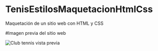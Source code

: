 # TenisEstilosMaquetacionHtmlCss
Maquetación de un sitio web con HTML y CSS

#Imagen previa del sitio web

![Club tennis vista previa](https://user-images.githubusercontent.com/78336198/205464640-7cfcfd68-e3b0-43cf-a8dc-e598afcca1f1.jpg)
